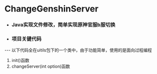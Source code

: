 # ChangeGenshinServer
- ### Java实现文件修改，简单实现原神官服b服切换
- ### 项目关键代码
--- 以下代码全在uitils包下的一个类中，由于功能简单，使用的是面向过程编程
1. init()函数
2. changeServer(int option)函数
